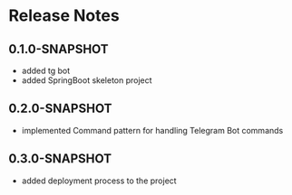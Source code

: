 # Release Notes

## 0.1.0-SNAPSHOT

* added tg bot
* added SpringBoot skeleton project

##  0.2.0-SNAPSHOT
* implemented Command pattern for handling Telegram Bot commands

## 0.3.0-SNAPSHOT
* added deployment process to the project
